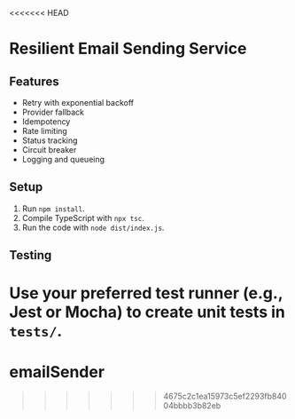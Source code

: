<<<<<<< HEAD
# Resilient Email Sending Service

## Features
- Retry with exponential backoff
- Provider fallback
- Idempotency
- Rate limiting
- Status tracking
- Circuit breaker
- Logging and queueing

## Setup
1. Run `npm install`.
2. Compile TypeScript with `npx tsc`.
3. Run the code with `node dist/index.js`.

## Testing
Use your preferred test runner (e.g., Jest or Mocha) to create unit tests in `tests/`.
=======
# emailSender
>>>>>>> 4675c2c1ea15973c5ef2293fb84004bbbb3b82eb
